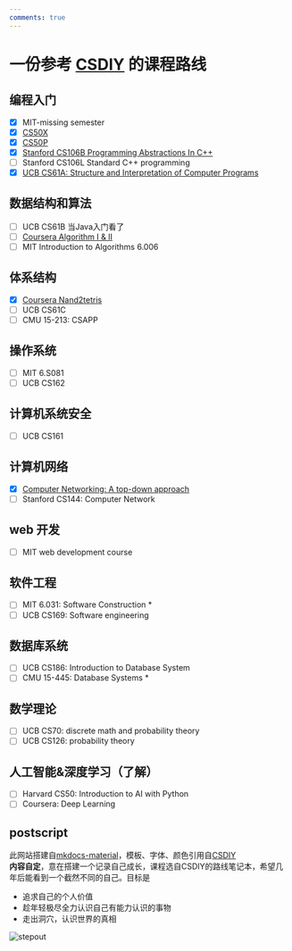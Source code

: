 ```yaml
---
comments: true
---
```


# 一份参考 [CSDIY](https://csdiy.wiki/) 的课程路线
## 编程入门
- [x] MIT-missing semester
- [x] [CS50X](https://github.com/Andy-xiaokang/CS50)
- [x] [CS50P](https://github.com/Andy-xiaokang/CS50)
- [x] [Stanford CS106B Programming Abstractions In C++](https://github.com/Andy-xiaokang/CS106B)
- [ ] Stanford CS106L Standard C++ programming
- [x] [UCB CS61A: Structure and Interpretation of Computer Programs](https://github.com/Andy-xiaokang/cs61a)
## 数据结构和算法
- [ ] UCB CS61B 当Java入门看了
- [ ] [Coursera Algorithm I & II](https://github.com/Andy-xiaokang/Princeton-Algorithms)
- [ ] MIT Introduction to Algorithms 6.006
## 体系结构
- [x] [Coursera Nand2tetris](https://github.com/Andy-xiaokang/Nand_to_Tetris)
- [ ] UCB CS61C
- [ ] CMU 15-213: CSAPP
## 操作系统
- [ ] MIT 6.S081
- [ ] UCB CS162
## 计算机系统安全
- [ ] UCB CS161
## 计算机网络
- [x] [Computer Networking: A top-down approach](https://github.com/Andy-xiaokang/Computer-Networking)
- [ ] Stanford CS144: Computer Network
## web 开发
- [ ] MIT web development course
## 软件工程
- [ ] MIT 6.031: Software Construction  *
- [ ] UCB CS169: Software engineering
## 数据库系统
- [ ] UCB CS186: Introduction to Database System
- [ ] CMU 15-445: Database Systems   *
## 数学理论
- [ ] UCB CS70: discrete math and probability theory
- [ ] UCB CS126: probability theory
## 人工智能&深度学习（了解）
- [ ] Harvard CS50: Introduction to AI with Python
- [ ] Coursera: Deep Learning
## postscript 
此网站搭建自[mkdocs-material](https://squidfunk.github.io/mkdocs-material/)，模板、字体、颜色引用自[CSDIY](https://csdiy.wiki/)  
**内容自定**，意在搭建一个记录自己成长，课程选自CSDIY的路线笔记本，希望几年后能看到一个截然不同的自己。目标是

* 追求自己的个人价值
* 趁年轻极尽全力认识自己有能力认识的事物
* 走出洞穴，认识世界的真相

![stepout](https://s2.loli.net/2023/12/21/H7EgRZCVAn9UBpL.jpg)
